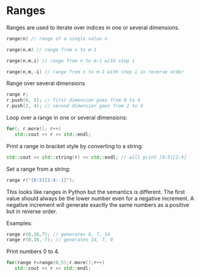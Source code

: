# Ranges

Ranges are used to iterate over indices in one or several dimensions.

```C++
range(n) // range of a single value n

range(n,m) // range from n to m-1
```

```C++
range(n,m,i) // range from n to m-1 with step i
```

```C++
range(n,m,-i) // range from n to m-1 with step i in reverse order
```

Range over several dimensions

```C++
range r;
r.push(0, 5); // first dimension goes from 0 to 4
r.push(2, 4); // second dimension goes from 2 to 3
```

Loop over a range in one or several dimensions:

```C++
for(; r.more(); r++)
   std::cout << r << std::endl;
```

Print a range in bracket style by converting to a string:

```C++
std::cout << std::string(r) << std::endl; // will print [0:5][2:4]
```

Set a range from a string:

```C++
range r("[0:5][2:4:-1]");
```

This looks like ranges in Python but the semantics is different. The first value should always be the lower number even for a negative increment. A negative increment will generate exactly the same numbers as a positive but in reverse order.

Examples:

```C++
range r(0,16,7); // generates 0, 7, 14
range r(0,16,-7); // generates 14, 7, 0
```

Print numbers 0 to 4.

```C++
for(range r=range(0,5);r.more();r++)
   std::cout << r << std::endl;
```
